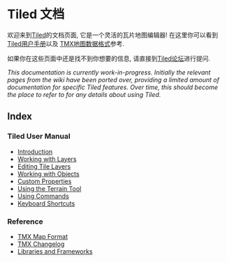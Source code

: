 # Tiled 文档

欢迎来到[Tiled](http://www.mapeditor.org)的文档页面, 它是一个灵活的瓦片地图编辑器! 在这里你可以看到
[Tiled用户手册](#tiled-user-manual)以及
[TMX地图数据格式](reference/tmx-map-format.md)参考.

如果你在这些页面中还是找不到你想要的信息, 请直接到[Tiled论坛](http://forum.mapeditor.org)进行提问.

*This documentation is currently work-in-progress. Initially the relevant pages
from the wiki have been ported over, providing a limited amount of
documentation for specific Tiled features. Over time, this should become the
place to refer to for any details about using Tiled.*

## Index

### Tiled User Manual

* [Introduction](manual/introduction.md)
* [Working with Layers](manual/layers.md)
* [Editing Tile Layers](manual/editing-tile-layers.md)
* [Working with Objects](manual/objects.md)
* [Custom Properties](manual/custom-properties.md)
* [Using the Terrain Tool](manual/using-the-terrain-tool.md)
* [Using Commands](manual/using-commands.md)
* [Keyboard Shortcuts](manual/keyboard-shortcuts.md)

### Reference

* [TMX Map Format](reference/tmx-map-format.md)
* [TMX Changelog](reference/tmx-changelog.md)
* [Libraries and Frameworks](reference/support-for-tmx-maps.md)
